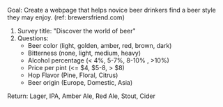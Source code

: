 Goal: Create a webpage that helps novice beer drinkers find a beer style they may enjoy. (ref: brewersfriend.com)

1) Survey title: "Discover the world of beer"
2) Questions:
   - Beer color (light, golden, amber, red, brown, dark)
   - Bitterness (none, light, medium, heavy)
   - Alcohol percentage (< 4%, 5-7%, 8-10% , >10%)
   - Price per pint (<= $4, $5-8, > $8)
   - Hop Flavor (Pine, Floral, Citrus)
   - Beer origin (Europe, Domestic, Asia)

Return: Lager, IPA, Amber Ale, Red Ale, Stout, Cider
